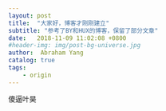 ```yaml
---
layout: post
title:  "大家好，博客才刚刚建立"
subtitle: "参考了BY和HUX的博客，保留了部分文章"
date:   2018-11-09 11:02:08 +0800
#header-img: img/post-bg-universe.jpg
author:  Abraham Yang
catalog: true
tags:
    - origin
---
```

傻逼叶昊
